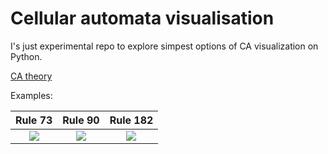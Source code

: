 # Cellular automata visualisation

I's just experimental repo to explore simpest options of CA visualization on Python.

[CA theory](https://mathworld.wolfram.com/ElementaryCellularAutomaton.html)



Examples:

Rule 73 | Rule 90 | Rule 182
:-------------------------:|:-------------------------:|:-------------------------:
![](rule_73.gif) | ![](rule_90.gif) | ![](rule_182.gif)